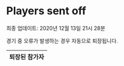# Players sent off
최종 업데이트: 2020년 12월 13일 21시 28분


경기 중 오류가 발생하는 경우 자동으로 퇴장됩니다.


| 퇴장된 참가자 |
|:---:|
